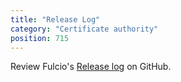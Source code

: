 ```yaml
---
title: "Release Log"
category: "Certificate authority"
position: 715
---
```


Review Fulcio's [Release log](https://github.com/sigstore/fulcio/releases) on GitHub.

